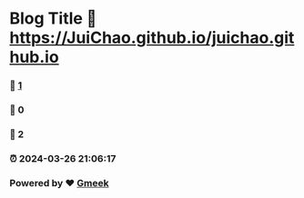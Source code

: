# Blog Title :link: https://JuiChao.github.io/juichao.github.io 
### :page_facing_up: [1](https://JuiChao.github.io/juichao.github.io/tag.html) 
### :speech_balloon: 0 
### :hibiscus: 2 
### :alarm_clock: 2024-03-26 21:06:17 
### Powered by :heart: [Gmeek](https://github.com/Meekdai/Gmeek)
